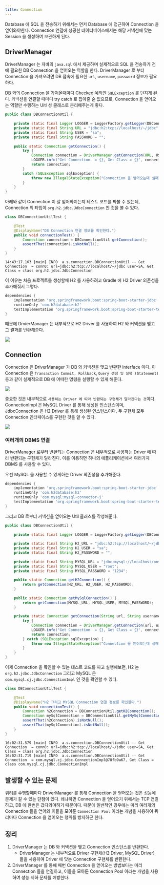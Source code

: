 ```yaml
---
title: Connection
---
```


Database 에 SQL 을 전송하기 위해서는 먼저 Database 에 접근하여 Connection 을 얻어와야한다. Connection 연결에 성공한 데이터베이스에서는 해당 커넥션에 맞는 Session 을 생성하여 보관하게 된다.

## DriverManager
DriverManager 는 자바의 `java.sql` 에서 제공하며 실제적으로 SQL 을 전송하기 전에 필요한 DB Connection 을 얻어오는 역할을 한다. DriverManager 로 부터 Connection 을 가져오려면 DB 접속에 필요한 `url`, `username`, `password` 정보가 필요하다.

DB 와의 Connection 을 가져올때마다 Checked 예외인 `SQLException` 를 던지게 된다. 커넥션을 연결할 때마다 try catch 로 잡아줄 순 없으므로, Connection 을 얻어오는 역할만 수행하는 Uitl 성 클래스로 분리해주는게 좋다.

```java
public class DBConnectionUtil {  
  
    private static final Logger LOGGER = LoggerFactory.getLogger(DBConnectionUtil.class);  
    private static final String URL = "jdbc:h2:tcp://localhost/~/jdbc";  
    private static final String USER = "sa";  
    private static final String PASSWORD = "";  
  
    public static Connection getConnection() {  
        try {  
            Connection connection = DriverManager.getConnection(URL, USER, PASSWORD);  
            LOGGER.info("Get Connection  = {}, Get Class = {}", connection, connection.getClass());  
            return connection;  
        }  
        catch (SQLException sqlException) {  
            throw new IllegalStateException("Connection 을 얻어오는데 실패했습니다.");  
        }  
    }  
}
```


아래와 같이 Connection 이 잘 얻어와지는지 테스트 코드를 짜볼 수 있는데, Connection 의 타입이 `org.h2.jdbc.JdbcConnection` 인 것을 볼 수 있다.

```java
class DBConnectionUtilTest {  
  
    @Test  
    @DisplayName("DB Connection 연결 정보를 확인한다.")  
    public void connectionTest() {  
        Connection connection = DBConnectionUtil.getConnection();  
        assertThat(connection).isNotNull();  
    }  
}
```

```text
14:43:17.163 [main] INFO  a.s.connection.DBConnectionUtil -- Get Connection  = conn0: url=jdbc:h2:tcp://localhost/~/jdbc user=SA, Get Class = class org.h2.jdbc.JdbcConnection
```


이 이유는 처음 프로젝트를 생성할때 H2 를 사용하려고 Gradle 에 H2 Driver 의존성을 추가해줘서 그렇다.

```groovy
dependencies {  
    implementation 'org.springframework.boot:spring-boot-starter-jdbc'  
    runtimeOnly 'com.h2database:h2'  
    testImplementation 'org.springframework.boot:spring-boot-starter-test'  
}
```


때문에 DrvierManager 는 내부적으로 H2 Driver 를 사용하여 H2 와 커넥션을 맺고 그 결과를 반환해준다.

![](Spring/DataAccess/images/Pasted%20image%2020240814150653.png)

## Connection
Connection 은 DriverManager 가 DB 와 커넥션을 맺고 반환한 Interface 이다. 이 Connection 은 `Transaction Commit, Rollback`, `Query 생성 및 실행 (Statement)`  등과 같이 실제적으로 DB 에 어떠한 명령을 실행할 수 있게 해준다.

![](Spring/DataAccess/images/Pasted%20image%2020240814152440.png)


중요한 것은 내부적으로 `사용하는 Driver 에 따라 반환되는 구현체가 달라진다는 것`이다. ConnectionImpl 은 MySQL Driver 를 통해 생성된 인스턴스이며, JdbcConnection 은 H2 Driver 를 통해 생성된 인스턴스이다. 두 구현체 모두 Connection 인터페이스를 구현한 것을 알 수 있다.

![](Spring/DataAccess/images/Pasted%20image%2020240814160802.png)

### 여러개의 DBMS 연결
DriverManager 로부터 반환되는 Connection 은 내부적으로 사용하는 Driver 에 따라 반환되는 구현체가 달라진다. 이를 이용하면 하나의 애플리케이션에서 여러가지 DBMS 를 사용할 수 있다.

우선 MySQL 을 사용할 수 있게하는 Driver 의존성을 추가해준다.

```groovy {4}
dependencies {  
    implementation 'org.springframework.boot:spring-boot-starter-jdbc'  
    runtimeOnly 'com.h2database:h2'  
    runtimeOnly 'com.mysql:mysql-connector-j'
    testImplementation 'org.springframework.boot:spring-boot-starter-test'  
}
```


그리고 DB 로부터 커넥션을 얻어오는 Util 클래스를 작성해준다.

```java
public class DBConnectionUtil {  
  
    private static final Logger LOGGER = LoggerFactory.getLogger(DBConnectionUtil.class);  
  
    private static final String H2_URL = "jdbc:h2:tcp://localhost/~/jdbc";  
    private static final String H2_USER = "sa";  
    private static final String H2_PASSWORD = "";  
  
    private static final String MYSQL_URL = "jdbc:mysql://localhost/onsquad";  
    private static final String MYSQL_USER = "root";  
    private static final String MYSQL_PASSWORD = "1234";  
  
    public static Connection getH2Connection() {  
        return getConnection(H2_URL, H2_USER, H2_PASSWORD);  
    }  
  
    public static Connection getMySqlConnection() {  
        return getConnection(MYSQL_URL, MYSQL_USER, MYSQL_PASSWORD);  
    }  
  
    private static Connection getConnection(String url, String username, String password) {  
        try {  
            Connection connection = DriverManager.getConnection(url, username, password);  
            LOGGER.info("Get Connection  = {}, Get Class = {}", connection, connection.getClass());  
            return connection;  
        } catch (SQLException sqlException) {  
            throw new IllegalStateException("Connection 을 얻어오는데 실패했습니다.");  
        }  
    }  
}
```


이제 Connection 을 확인할 수 있는 테스트 코드를 짜고 실행해보면, H2 는 `org.h2.jdbc.JdbcConnection` 그리고 MySQL 은 `com.mysql.cj.jdbc.ConnectionImpl` 인 것을 확인할 수 있다.

```java
class DBConnectionUtilTest {  
  
    @Test  
    @DisplayName("H2 그리고 MYSQL Connection 연결 정보를 확인한다.")  
    public void connectionTest() {  
        Connection h2Connection = DBConnectionUtil.getH2Connection();  
        Connection mySqlConnection = DBConnectionUtil.getMySqlConnection();  
        assertThat(h2Connection).isNotNull();  
        assertThat(mySqlConnection).isNotNull();  
    }  
}
```

```text
16:02:31.579 [main] INFO  a.s.connection.DBConnectionUtil -- Get Connection  = conn0: url=jdbc:h2:tcp://localhost/~/jdbc user=SA, Get Class = class org.h2.jdbc.JdbcConnection
16:02:31.719 [main] INFO  a.s.connection.DBConnectionUtil -- Get Connection  = com.mysql.cj.jdbc.ConnectionImpl@78fb9a67, Get Class = class com.mysql.cj.jdbc.ConnectionImpl
```

## 발생할 수 있는 문제
쿼리를 수행할때마다 DriverManager 를 통해 Connection 을 얻어오는 것은 성능에 문제가 갈 수 있는 단점이 있다. 왜냐하면 Connection 을 얻어오기 위해서는 TCP 연결 하고, DB 에 한번은 갔다와야하기 때문이다. 때문에 일반적인 경우에는 미리 여러개의 Connection 들을 얻어와 이들을 모아둔 `Connection Pool` 이라는 개념을 사용하여 쿼리마다 Connection 을 얻어오는 행위를 방지하곤 한다.

## 정리
1. DriverManager 는 DB 와 커넥션을 맺고 Connection 인스턴스를 반환한다.
	- DriverManager 는 내부적으로 Driver 구현체(H2 Driver, MySQL Driver) 들을 사용하여 Driver 에 맞는 Connection 구현체를 반환한다. 
2. DriverManager 를 통해 매번 Connection 을 얻어오는 방법보다는 미리 Connection 들을 연결하고, 이들을 모아둔 Connection Pool 이라는 개념을 사용하여 성능 저하 문제를 예방한다.
